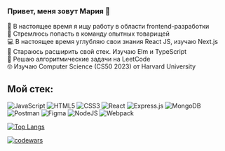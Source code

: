 ### Привет, меня зовут Мария 👋

  🔭 В настоящее время я ищу работу в области frontend-разработки\
  👯 Стремлюсь попасть в команду опытных товарищей\
  :computer: В настоящее время углубляю свои знания React JS, изучаю Next.js\
  🌱 Стараюсь расширить свой стек. Изучаю Elm и TypeScript\
  :school_satchel: Решаю алгоритмические задачи на LeetCode\
  :nerd_face: Изучаю Computer Science (CS50 2023) от Harvard University

## Мой стек:
![JavaScript](https://img.shields.io/badge/javascript-%23323330.svg?style=for-the-badge&logo=javascript&logoColor=%23F7DF1E)
![HTML5](https://img.shields.io/badge/html5-%23E34F26.svg?style=for-the-badge&logo=html5&logoColor=white)
![CSS3](https://img.shields.io/badge/css3-%231572B6.svg?style=for-the-badge&logo=css3&logoColor=white)
![React](https://img.shields.io/badge/react-%2320232a.svg?style=for-the-badge&logo=react&logoColor=%2361DAFB)
![Express.js](https://img.shields.io/badge/express.js-%23404d59.svg?style=for-the-badge&logo=express&logoColor=%2361DAFB)
![MongoDB](https://img.shields.io/badge/MongoDB-%234ea94b.svg?style=for-the-badge&logo=mongodb&logoColor=white)
![Postman](https://img.shields.io/badge/Postman-FF6C37?style=for-the-badge&logo=postman&logoColor=white)
![Figma](https://img.shields.io/badge/figma-%23F24E1E.svg?style=for-the-badge&logo=figma&logoColor=white)
![NodeJS](https://img.shields.io/badge/node.js-6DA55F?style=for-the-badge&logo=node.js&logoColor=white)
![Webpack](https://img.shields.io/badge/webpack-%238DD6F9.svg?style=for-the-badge&logo=webpack&logoColor=black)

[![Top Langs](https://github-readme-stats.vercel.app/api/top-langs/?username=mariaspiiish&layout=compact)](https://github.com/mariaspiiish/github-readme-stats)

[![codewars](https://www.codewars.com/users/MariaSpiiish/badges/small)](https://www.codewars.com/users/MariaSpiiish) 
